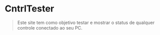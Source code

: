 # CntrlTester
>Este site tem como objetivo testar e mostrar o status de qualquer controle conectado ao seu PC.
